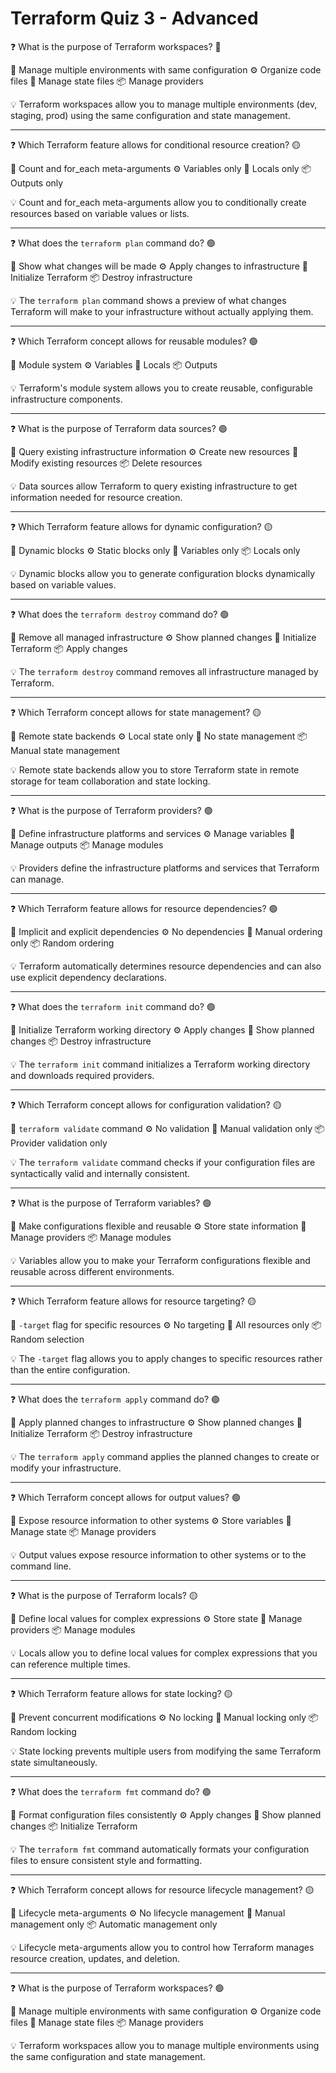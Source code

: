 # Terraform Quiz 3 - Advanced

❓ What is the purpose of Terraform workspaces? 🔴

📝 Manage multiple environments with same configuration
⚙️ Organize code files
🧱 Manage state files
📦 Manage providers

💡 Terraform workspaces allow you to manage multiple environments (dev, staging, prod) using the same configuration and state management.

---

❓ Which Terraform feature allows for conditional resource creation? 🟡

📝 Count and for_each meta-arguments
⚙️ Variables only
🧱 Locals only
📦 Outputs only

💡 Count and for_each meta-arguments allow you to conditionally create resources based on variable values or lists.

---

❓ What does the `terraform plan` command do? 🟢

📝 Show what changes will be made
⚙️ Apply changes to infrastructure
🧱 Initialize Terraform
📦 Destroy infrastructure

💡 The `terraform plan` command shows a preview of what changes Terraform will make to your infrastructure without actually applying them.

---

❓ Which Terraform concept allows for reusable modules? 🟢

📝 Module system
⚙️ Variables
🧱 Locals
📦 Outputs

💡 Terraform's module system allows you to create reusable, configurable infrastructure components.

---

❓ What is the purpose of Terraform data sources? 🟢

📝 Query existing infrastructure information
⚙️ Create new resources
🧱 Modify existing resources
📦 Delete resources

💡 Data sources allow Terraform to query existing infrastructure to get information needed for resource creation.

---

❓ Which Terraform feature allows for dynamic configuration? 🟡

📝 Dynamic blocks
⚙️ Static blocks only
🧱 Variables only
📦 Locals only

💡 Dynamic blocks allow you to generate configuration blocks dynamically based on variable values.

---

❓ What does the `terraform destroy` command do? 🟢

📝 Remove all managed infrastructure
⚙️ Show planned changes
🧱 Initialize Terraform
📦 Apply changes

💡 The `terraform destroy` command removes all infrastructure managed by Terraform.

---

❓ Which Terraform concept allows for state management? 🟡

📝 Remote state backends
⚙️ Local state only
🧱 No state management
📦 Manual state management

💡 Remote state backends allow you to store Terraform state in remote storage for team collaboration and state locking.

---

❓ What is the purpose of Terraform providers? 🟢

📝 Define infrastructure platforms and services
⚙️ Manage variables
🧱 Manage outputs
📦 Manage modules

💡 Providers define the infrastructure platforms and services that Terraform can manage.

---

❓ Which Terraform feature allows for resource dependencies? 🟢

📝 Implicit and explicit dependencies
⚙️ No dependencies
🧱 Manual ordering only
📦 Random ordering

💡 Terraform automatically determines resource dependencies and can also use explicit dependency declarations.

---

❓ What does the `terraform init` command do? 🟢

📝 Initialize Terraform working directory
⚙️ Apply changes
🧱 Show planned changes
📦 Destroy infrastructure

💡 The `terraform init` command initializes a Terraform working directory and downloads required providers.

---

❓ Which Terraform concept allows for configuration validation? 🟡

📝 `terraform validate` command
⚙️ No validation
🧱 Manual validation only
📦 Provider validation only

💡 The `terraform validate` command checks if your configuration files are syntactically valid and internally consistent.

---

❓ What is the purpose of Terraform variables? 🟢

📝 Make configurations flexible and reusable
⚙️ Store state information
🧱 Manage providers
📦 Manage modules

💡 Variables allow you to make your Terraform configurations flexible and reusable across different environments.

---

❓ Which Terraform feature allows for resource targeting? 🟡

📝 `-target` flag for specific resources
⚙️ No targeting
🧱 All resources only
📦 Random selection

💡 The `-target` flag allows you to apply changes to specific resources rather than the entire configuration.

---

❓ What does the `terraform apply` command do? 🟢

📝 Apply planned changes to infrastructure
⚙️ Show planned changes
🧱 Initialize Terraform
📦 Destroy infrastructure

💡 The `terraform apply` command applies the planned changes to create or modify your infrastructure.

---

❓ Which Terraform concept allows for output values? 🟢

📝 Expose resource information to other systems
⚙️ Store variables
🧱 Manage state
📦 Manage providers

💡 Output values expose resource information to other systems or to the command line.

---

❓ What is the purpose of Terraform locals? 🟡

📝 Define local values for complex expressions
⚙️ Store state
🧱 Manage providers
📦 Manage modules

💡 Locals allow you to define local values for complex expressions that you can reference multiple times.

---

❓ Which Terraform feature allows for state locking? 🟡

📝 Prevent concurrent modifications
⚙️ No locking
🧱 Manual locking only
📦 Random locking

💡 State locking prevents multiple users from modifying the same Terraform state simultaneously.

---

❓ What does the `terraform fmt` command do? 🟢

📝 Format configuration files consistently
⚙️ Apply changes
🧱 Show planned changes
📦 Initialize Terraform

💡 The `terraform fmt` command automatically formats your configuration files to ensure consistent style and formatting.

---

❓ Which Terraform concept allows for resource lifecycle management? 🟡

📝 Lifecycle meta-arguments
⚙️ No lifecycle management
🧱 Manual management only
📦 Automatic management only

💡 Lifecycle meta-arguments allow you to control how Terraform manages resource creation, updates, and deletion.

---

❓ What is the purpose of Terraform workspaces? 🟢

📝 Manage multiple environments with same configuration
⚙️ Organize code files
🧱 Manage state files
📦 Manage providers

💡 Terraform workspaces allow you to manage multiple environments using the same configuration and state management.
